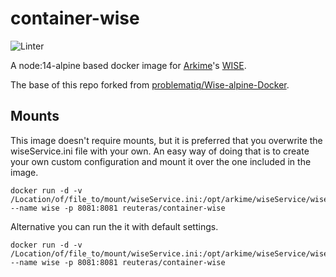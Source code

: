 # container-wise

![Linter](https://github.com/reuteras/container-wise/workflows/Linter/badge.svg)

A node:14-alpine based docker image for [Arkime](https://arkime.com/)'s [WISE](https://arkime.com/wise).

The base of this repo forked from [problematiq/Wise-alpine-Docker](https://github.com/problematiq/Wise-alpine-Docker).

## Mounts

This image doesn't require mounts, but it is preferred that you overwrite the wiseService.ini file with your own. An easy way of doing that is to create your own custom configuration and mount it over the one included in the image.

    docker run -d -v /Location/of/file_to/mount/wiseService.ini:/opt/arkime/wiseService/wiseService.ini --name wise -p 8081:8081 reuteras/container-wise

Alternative you can run the it with default settings.

    docker run -d -v /Location/of/file_to/mount/wiseService.ini:/opt/arkime/wiseService/wiseService.ini --name wise -p 8081:8081 reuteras/container-wise
